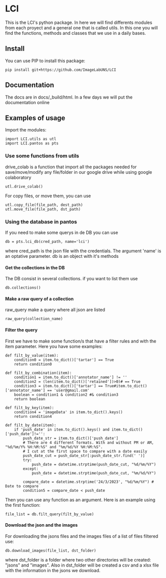 # LCI
This is the LCI's python package. In here we will find differents modules from each proyect and a general one that is called utils. In this one you will find the functions, methods and classes that we use in a daily bases.

## Install
You can use PIP to install this package:

    pip install git+https://github.com/ImageLabUNS/LCI

## Documentation
The docs are in docs/_build/html. In a few days we will put the documentation online

## Examples of usage
Import the modules:

    import LCI.utils as utl
    import LCI.pantos as pts

### Use some functions from utils
drive_colab is a function that import all the packages needed for save/move/modify any file/folder in our google drive while using google colaboratory 

    utl.drive_colab()

For copy files, or move them, you can use 

    utl.copy_file(file_path, dest_path) 
    utl.move_file(file_path, dst_path)

### Using the database in pantos
If you need to make some querys in de DB you can use 

    db = pts.lci_db(cred_path, name='lci')

where cred_path is the json file with the credentials. The argument 'name' is an optative parameter. 
db is an object with it's methods

#### **Get the collections in the DB**
The DB consist in several collections. if you want to list them use

    db.collections()

#### **Make a raw query of a collection**
raw_query make a query where all json are listed

    raw_query(collection_name)

#### **Filter the query**
First we have to make some function/s that have a filter rules and with the item parameter. Here you have some examples:

    def filt_by_value(item):
        condition0 = item.to_dict()['tartar'] == True
        return condition0

    def filt_by_combination(item):
        condition1 = item.to_dict()['annotator_name'] != ''
        condition2 = (len(item.to_dict()['retained'])>0)# == True
        condition3 = item.to_dict()['tartar'] == True#item.to_dict()['annotator_name'] == 'user@gmail.com'
        boolean = condition1 & condition2 #& condition3
        return boolean

    def filt_by_key(item):
        condition4 = 'imageData' in item.to_dict().keys()
        return condition4

    def filt_by_date(item):
        if 'push_date' in item.to_dict().keys() and item.to_dict()['push_date']!='':
            push_date_str = item.to_dict()['push_date']
            # There are 4 different formats. With and without PM or AM, "%d/%m/Y% %H:%M:%S" and "%m/%d/%Y %H:%M:%S".
            # I cut at the first space to compare with a date easily
            push_date_cut = push_date_str[:push_date_str.find(' ')]
            try:
                push_date = datetime.strptime(push_date_cut, "%d/%m/%Y")
            except:
                push_date = datetime.strptime(push_date_cut, "%m/%d/%Y")

            compare_date = datetime.strptime('24/3/2023', "%d/%m/%Y") # Date to compare
            condition5 = compare_date < push_date

Then you can use any function as an argument. Here is an example using the first function:

    file_list = db.filt_query(filt_by_value)

#### **Download the json and the images**
For downloading the jsons files and the images files of a list of files filtered use:

    db.download_images(file_list, dst_folder)

where dst_folder is a folder where two other directories will be created: "jsons" and "images". Also in dst_folder will be created a csv and a xlsx file with the information in the jsons we download.
